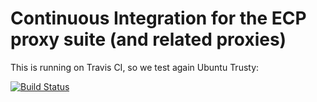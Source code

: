 # Continuous Integration for the ECP proxy suite (and related proxies)

This is running on Travis CI, so we test again Ubuntu Trusty:

[![Build Status](https://travis-ci.org/proxyapps/proxy-ci.svg?branch=master)](https://travis-ci.org/proxyapps/proxy-ci)
